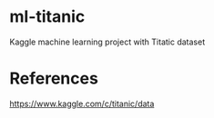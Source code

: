 # ml-titanic
Kaggle machine learning project with Titatic dataset

References
======================
https://www.kaggle.com/c/titanic/data
